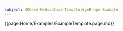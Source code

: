 ```yaml
---
subject: UKCore-Medication-TimoptolEyeDrops-Example
---
```

{{page:Home/Examples/ExampleTemplate.page.md}}